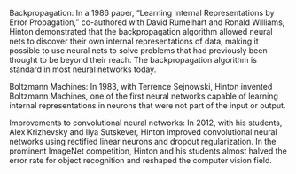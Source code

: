 Backpropagation: In a 1986 paper, “Learning Internal Representations by Error Propagation,” co-authored with David Rumelhart and Ronald Williams, Hinton demonstrated that the backpropagation algorithm allowed neural nets to discover their own internal representations of data, making it possible to use neural nets to solve problems that had previously been thought to be beyond their reach. The backpropagation algorithm is standard in most neural networks today.

Boltzmann Machines: In 1983, with Terrence Sejnowski, Hinton invented Boltzmann Machines, one of the first neural networks capable of learning internal representations in neurons that were not part of the input or output.

Improvements to convolutional neural networks: In 2012, with his students, Alex Krizhevsky and Ilya Sutskever, Hinton improved convolutional neural networks using rectified linear neurons and dropout regularization. In the prominent ImageNet competition, Hinton and his students almost halved the error rate for object recognition and reshaped the computer vision field.